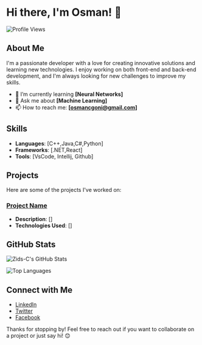 # Hi there, I'm Osman! 👋

![Profile Views](https://komarev.com/ghpvc/?username=Zids-C&color=blue)

## About Me

I'm a passionate developer with a love for creating innovative solutions and learning new technologies. I enjoy working on both front-end and back-end development, and I'm always looking for new challenges to improve my skills.

- 🌱 I’m currently learning **[Neural Networks]**
- 💬 Ask me about **[Machine Learning]**
- 📫 How to reach me: **[osmancgoni@gmail.com]**

## Skills

- **Languages**: [C++,Java,C#,Python] 
- **Frameworks**: [.NET,React]
- **Tools**: [VsCode, Intellij, Github]

## Projects

Here are some of the projects I've worked on:


### [Project Name](link-to-project)
- **Description**: []
- **Technologies Used**: []

## GitHub Stats

![Zids-C's GitHub Stats](https://github-readme-stats.vercel.app/api?username=Zids-C&show_icons=true&theme=radical)

![Top Languages](https://github-readme-stats.vercel.app/api/top-langs/?username=Zids-C&layout=compact&theme=radical)

## Connect with Me

- [LinkedIn](https://www.linkedin.com/in/osman-goni-82172321a/)
- [Twitter](https://x.com/Osman_tweets_?t=AMgxPofPxi982cvUXpYgBA&s=09)
- [Facebook](https://www.facebook.com/Osman.Goni.70)

Thanks for stopping by! Feel free to reach out if you want to collaborate on a project or just say hi! 😊
